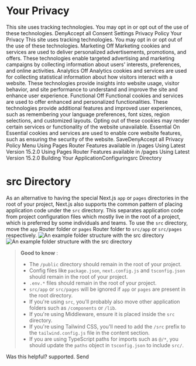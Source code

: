 # Your Privacy
This site uses tracking technologies. You may opt in or opt out of the use of these technologies.
DenyAccept all
Consent Settings
Privacy Policy
Your Privacy
This site uses tracking technologies. You may opt in or opt out of the use of these technologies.
Marketing
Off
Marketing cookies and services are used to deliver personalized advertisements, promotions, and offers. These technologies enable targeted advertising and marketing campaigns by collecting information about users' interests, preferences, and online activities. 
Analytics
Off
Analytics cookies and services are used for collecting statistical information about how visitors interact with a website. These technologies provide insights into website usage, visitor behavior, and site performance to understand and improve the site and enhance user experience.
Functional
Off
Functional cookies and services are used to offer enhanced and personalized functionalities. These technologies provide additional features and improved user experiences, such as remembering your language preferences, font sizes, region selections, and customized layouts. Opting out of these cookies may render certain services or functionality of the website unavailable.
Essential
On
Essential cookies and services are used to enable core website features, such as ensuring the security of the website. 
SaveDenyAccept all
Privacy Policy
Menu
Using Pages Router
Features available in /pages
Using Latest Version
15.2.0
Using Pages Router
Features available in /pages
Using Latest Version
15.2.0
Building Your ApplicationConfiguringsrc Directory
# src Directory
As an alternative to having the special Next.js `app` or `pages` directories in the root of your project, Next.js also supports the common pattern of placing application code under the `src` directory.
This separates application code from project configuration files which mostly live in the root of a project, which is preferred by some individuals and teams.
To use the `src` directory, move the `app` Router folder or `pages` Router folder to `src/app` or `src/pages` respectively.
![An example folder structure with the `src` directory](https://nextjs.org/_next/image?url=https%3A%2F%2Fh8DxKfmAPhn8O0p3.public.blob.vercel-storage.com%2Fdocs%2Flight%2Fproject-organization-src-directory.png&w=3840&q=75)![An example folder structure with the `src` directory](https://nextjs.org/_next/image?url=https%3A%2F%2Fh8DxKfmAPhn8O0p3.public.blob.vercel-storage.com%2Fdocs%2Fdark%2Fproject-organization-src-directory.png&w=3840&q=75)
> **Good to know** :
>   * The `/public` directory should remain in the root of your project.
>   * Config files like `package.json`, `next.config.js` and `tsconfig.json` should remain in the root of your project.
>   * `.env.*` files should remain in the root of your project.
>   * `src/app` or `src/pages` will be ignored if `app` or `pages` are present in the root directory.
>   * If you're using `src`, you'll probably also move other application folders such as `/components` or `/lib`.
>   * If you're using Middleware, ensure it is placed inside the `src` directory.
>   * If you're using Tailwind CSS, you'll need to add the `/src` prefix to the `tailwind.config.js` file in the content section.
>   * If you are using TypeScript paths for imports such as `@/*`, you should update the `paths` object in `tsconfig.json` to include `src/`.
> 

Was this helpful?
supported.
Send
